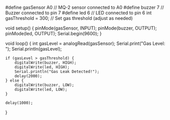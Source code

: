 #define gasSensor A0  // MQ-2 sensor connected to A0
#define buzzer 7      // Buzzer connected to pin 7
#define led 6         // LED connected to pin 6
int gasThreshold = 300; // Set gas threshold (adjust as needed)

void setup() {
    pinMode(gasSensor, INPUT);
    pinMode(buzzer, OUTPUT);
    pinMode(led, OUTPUT);
    Serial.begin(9600);
}

void loop() {
    int gasLevel = analogRead(gasSensor);
    Serial.print("Gas Level: ");
    Serial.println(gasLevel);
    
    if (gasLevel > gasThreshold) { 
        digitalWrite(buzzer, HIGH);
        digitalWrite(led, HIGH);
        Serial.println("Gas Leak Detected!");
        delay(2000);
    } else {
        digitalWrite(buzzer, LOW);
        digitalWrite(led, LOW);
    }
    
    delay(1000);
}
